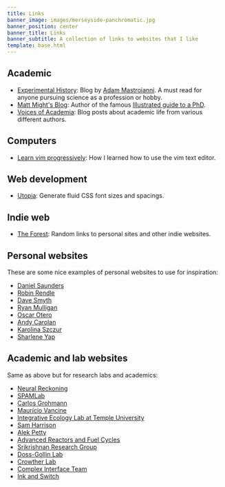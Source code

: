 ```yaml
---
title: Links
banner_image: images/merseyside-panchromatic.jpg
banner_position: center
banner_title: Links
banner_subtitle: A collection of links to websites that I like
template: base.html
---
```


## Academic

* [Experimental History](https://www.experimental-history.com/): Blog by [Adam Mastroianni](https://www.adammastroianni.com/). A must read for anyone pursuing science as a profession or hobby.
* [Matt Might's Blog](https://matt.might.net/): Author of the famous [Illustrated guide to a PhD](https://matt.might.net/articles/phd-school-in-pictures).
* [Voices of Academia](https://voicesofacademia.com): Blog posts about academic life from various different authors.

## Computers

* [Learn vim progressively](https://yannesposito.com/Scratch/en/blog/Learn-Vim-Progressively/): How I learned how to use the vim text editor.

## Web development

* [Utopia](https://utopia.fyi/): Generate fluid CSS font sizes and spacings.

## Indie web

* [The Forest](https://theforest.link/): Random links to personal sites and other indie websites. 

## Personal websites

These are some nice examples of personal websites to use for inspiration:

* [Daniel Saunders](https://daniel-saunders.com/)
* [Robin Rendle](https://robinrendle.com/)
* [Dave Smyth](https://davesmyth.com/)
* [Ryan Mulligan](https://ryanmulligan.dev/)
* [Oscar Otero](https://oscarotero.com/)
* [Andy Carolan](https://www.andycarolan.com/)
* [Karolina Szczur](https://karolinaszczur.com/)
* [Sharlene Yap](https://www.sharyap.com/)

## Academic and lab websites

Same as above but for research labs and academics:

* [Neural Reckoning](https://neural-reckoning.org/)
* [SPAMLab](https://spamlab.github.io/)
* [Carlos Grohmann](http://carlosgrohmann.com/)
* [Maurício Vancine](https://mauriciovancine.github.io/)
* [Integrative Ecology Lab at Temple University](https://www.iecolab.org/)
* [Sam Harrison](https://samharrison.science/)
* [Alek Petty](https://www.alekpetty.com/)
* [Advanced Reactors and Fuel Cycles](http://arfc.github.io/)
* [Srikrishnan Research Group](https://viveks.bee.cornell.edu/)
* [Doss-Gollin Lab](https://dossgollin-lab.github.io/)
* [Crowther Lab](https://crowtherlab.com/)
* [Complex Interface Team](https://complexinterface.com)
* [Ink and Switch](https://www.inkandswitch.com/)
